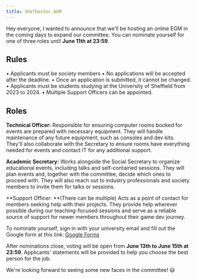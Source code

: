 ```yaml
---
title: ShefDevSoc AGM
---
```

Hey everyone, I wanted to announce that we'll be hosting an online EGM in the coming days to expand our committee.  You can nominate yourself for one of three roles until **June 11th at 23:59**. 

## Rules
  • Applicants must be society members
  • No applications will be accepted after the deadline.
  • Once an application is submitted, it cannot be changed.
  • Applicants must be students studying at the University of Sheffield from 2023 to 2024.
  • Multiple Support Officers can be appointed.

## Roles
**Technical Officer:**
Responsible for ensuring computer rooms booked for events are prepared with necessary equipment. They will handle maintenance of any future equipment, such as consoles and dev kits. They'll also collaborate with the Secretary to ensure rooms have everything needed for events and contact IT for any additional support.

**Academic Secretary:**
Works alongside the Social Secretary to organize educational events, including talks and self-contained sessions. They will plan events and, together with the committee, decide which ones to proceed with. They will also reach out to industry professionals and society members to invite them for talks or sessions.

**Support Officer: **(There  can be multiple)
Acts as a point of contact for members seeking help with their projects. They provide help wherever possible during our teaching-focused sessions and serve as a reliable source of support for newer members throughout their game dev journey.

To nominate yourself, sign in with your university email and fill out the Google form at this link: [Google Forms](https://forms.gle/piFxmqix3s1dchQP9)

After nominations close, voting will be open from **June 13th to June 15th at 23:59**. Applicants' statements will be provided to help you choose the best person for the job.

We're looking forward to seeing some new faces in the committee! 😃 